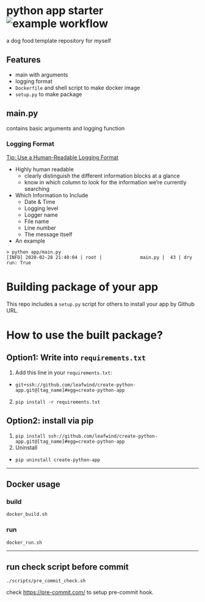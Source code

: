 # python app starter ![example workflow](https://github.com/leafwind/create-python-app/actions/workflows/main.yml/badge.svg)

a dog food template repository for myself

## Features

- main with arguments
- logging format
- `Dockerfile` and shell script to make docker image
- `setup.py` to make package


## main.py

contains basic arguments and logging function

### Logging Format

[Tip: Use a Human-Readable Logging Format](https://reflectoring.io/logging-format/)
- Highly human readable
  - clearly distinguish the different information blocks at a glance
  - know in which column to look for the information we’re currently searching
- Which Information to Include
  - Date & Time
  - Logging level
  - Logger name
  - File name
  - Line number
  - The message itself
- An example
```
> python app/main.py 
[INFO] 2020-02-28 21:40:04 | root |              main.py |  43 | dry run: True
```

# Building package of your app

This repo includes a `setup.py` script for others to install your app by Github URL.

# How to use the built package?

## Option1: Write into `requirements.txt`

1. Add this line in your `requirements.txt`:
  - `git+ssh://github.com/leafwind/create-python-app.git@[tag_name]#egg=create-python-app`
2. `pip install -r requirements.txt`

## Option2: install via pip

1. `pip install ssh://github.com/leafwind/create-python-app.git@[tag_name]#egg=create-python-app`
2. Uninstall
  - `pip uninstall create-python-app`

---

## Docker usage

### build

`docker_build.sh`

### run

`docker_run.sh`

---

## run check script before commit

`./scripts/pre_commit_check.sh`

check https://pre-commit.com/ to setup pre-commit hook.


